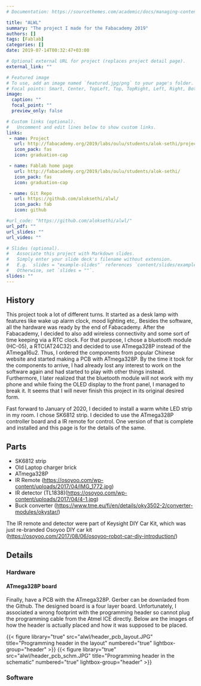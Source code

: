 ```yaml
---
# Documentation: https://sourcethemes.com/academic/docs/managing-content/

title: "ALWL"
summary: "The project I made for the Fabacademy 2019"
authors: []
tags: [Fablab]
categories: []
date: 2019-07-14T00:32:47+03:00

# Optional external URL for project (replaces project detail page).
external_link: ""

# Featured image
# To use, add an image named `featured.jpg/png` to your page's folder.
# Focal points: Smart, Center, TopLeft, Top, TopRight, Left, Right, BottomLeft, Bottom, BottomRight.
image:
  caption: ""
  focal_point: ""
  preview_only: false

# Custom links (optional).
#   Uncomment and edit lines below to show custom links.
links:
 - name: Project
   url: http://fabacademy.org/2019/labs/oulu/students/alok-sethi/projects/final-project/
   icon_pack: fas
   icon: graduation-cap

 - name: Fablab home page
   url: http://fabacademy.org/2019/labs/oulu/students/alok-sethi/
   icon_pack: fas
   icon: graduation-cap

 - name: Git Repo	
   url: https://github.com/aloksethi/alwl/
   icon_pack: fab
   icon: github

#url_code: "https://github.com/aloksethi/alwl/"
url_pdf: ""
url_slides: ""
url_video: ""

# Slides (optional).
#   Associate this project with Markdown slides.
#   Simply enter your slide deck's filename without extension.
#   E.g. `slides = "example-slides"` references `content/slides/example-slides.md`.
#   Otherwise, set `slides = ""`.
slides: ""
---
```

[//]: # ( As I am still working on the project, I will list all the updates to it on this page.)

## History
This project took a lot of different turns. It started as a desk lamp with features like wake up alarm clock, mood lighting etc,. Besides the software, all the hardware was ready by the end of Fabacademy. After the Fabacademy, I decided to also add wireless connectivity and some sort of time keeping via a RTC clock. For that purpose, I chose a bluetooth module (HC-05), a RTC(AT24C32) and decided to use ATmega328P instead of the ATmega16u2. Thus, I ordered the components from popular Chinese website and started making a PCB with ATmega328P. By the time it took for the components to arrive, I had already lost any interest to work on the software again and had started to play with other things instead. Furthermore, I later realized that the bluetooth module will not work with my phone and while fixing the OLED display to the front panel, I managed to break it. It seems that I will never finish this project in its original desired form.

Fast forward to January of 2020, I decided to install a warm white LED strip in my room. I chose SK6812 strip. I decided to use the ATmega328P controller board and a IR remote for control. One version of that is complete and installed and this page is for the details of the same.

## Parts
* SK6812 strip
* Old Laptop charger brick
* ATmega328P
* IR Remote (https://osoyoo.com/wp-content/uploads/2017/04/IMG_1772.jpg)
* IR detector (TL1838)(https://osoyoo.com/wp-content/uploads/2017/04/4-1.jpg)
* Buck converter (https://www.tme.eu/fi/en/details/oky3502-2/converter-modules/okystar/)

The IR remote and detector were part of Keysight DIY Car Kit, which was just re-branded Osoyoo DIY car kit (https://osoyoo.com/2017/08/06/osoyoo-robot-car-diy-introduction/)

## Details

### Hardware
#### ATmega328P board

Finally, have a PCB with the ATmega328P. Gerber can be downladed from the Github. The designed board is a four layer board.
Unfortunately, I associated a wrong footprint with the programming header so cannot plug the programming cable from the Atmel ICE directly. 
Below are the images of how the header is actually placed and how it was supposed to be placed.


{{< figure  library="true" src="alwl/header_pcb_layout.JPG" title="Programming header in the layout"  numbered="true" lightbox-group="header" >}}
{{< figure  library="true" src="alwl/header_pcb_schm.JPG" title="Programming header in the schematic" numbered="true" lightbox-group="header" >}}

### Software

